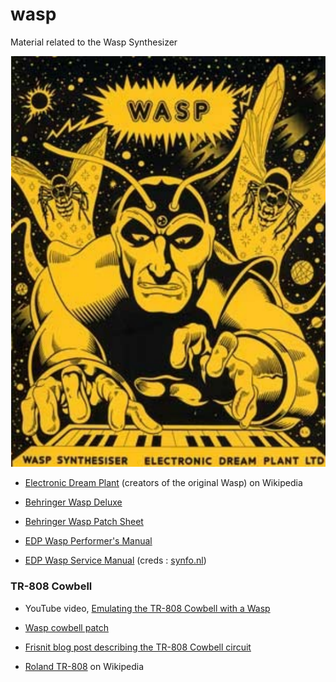 # wasp
Material related to the Wasp Synthesizer

![Wasp Manual Cover](https://github.com/danja/wasp/blob/main/media/wasp-manual-cover.png)

* [Electronic Dream Plant](https://en.wikipedia.org/wiki/Electronic_Dream_Plant) (creators of the original Wasp) on Wikipedia 
* [Behringer Wasp Deluxe](https://www.behringer.com/product.html?modelCode=P0DN6)

* [Behringer Wasp Patch Sheet](https://github.com/danja/wasp/blob/main/media/WASP_DELUXE_Patch_Sheet.pdf)

* [EDP Wasp Performer's Manual](https://github.com/danja/wasp/blob/main/media/edp-wasp-manual.pdf)
* [EDP Wasp Service Manual](WASP_SERVICE_MANUAL.pdf) (creds : [synfo.nl](http://www.synfo.nl/))

### TR-808 Cowbell

* YouTube video, [Emulating the TR-808 Cowbell with a Wasp](https://www.youtube.com/watch?v=97sJIVRloOY)
* [Wasp cowbell patch](https://github.com/danja/wasp/blob/main/media/tr808-cowbell-patch.png)

* [Frisnit blog post describing the TR-808 Cowbell circuit](http://www.frisnit.com/roland-tr-808-cowbell-rebuild/)
* [Roland TR-808](https://en.wikipedia.org/wiki/Roland_TR-808) on Wikipedia


